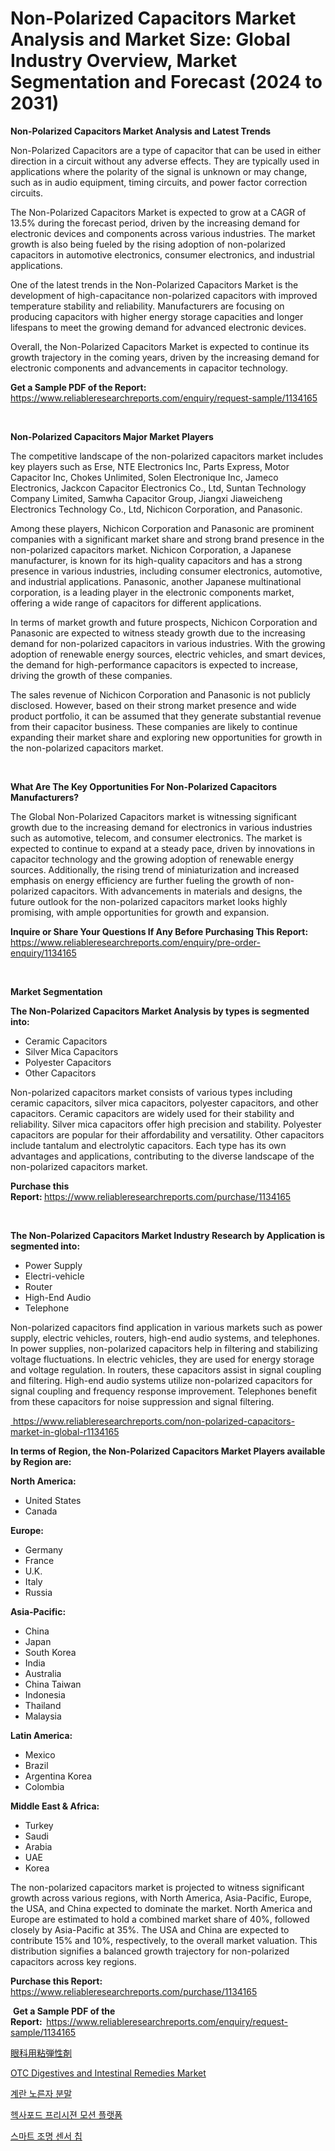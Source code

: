 <p><h1>Non-Polarized Capacitors Market Analysis and Market Size: Global Industry Overview, Market Segmentation and Forecast (2024 to 2031)</h1></p><p><strong>Non-Polarized Capacitors Market Analysis and Latest Trends</strong></p>
<p><p>Non-Polarized Capacitors are a type of capacitor that can be used in either direction in a circuit without any adverse effects. They are typically used in applications where the polarity of the signal is unknown or may change, such as in audio equipment, timing circuits, and power factor correction circuits.</p><p>The Non-Polarized Capacitors Market is expected to grow at a CAGR of 13.5% during the forecast period, driven by the increasing demand for electronic devices and components across various industries. The market growth is also being fueled by the rising adoption of non-polarized capacitors in automotive electronics, consumer electronics, and industrial applications.</p><p>One of the latest trends in the Non-Polarized Capacitors Market is the development of high-capacitance non-polarized capacitors with improved temperature stability and reliability. Manufacturers are focusing on producing capacitors with higher energy storage capacities and longer lifespans to meet the growing demand for advanced electronic devices.</p><p>Overall, the Non-Polarized Capacitors Market is expected to continue its growth trajectory in the coming years, driven by the increasing demand for electronic components and advancements in capacitor technology.</p></p>
<p><strong>Get a Sample PDF of the Report:&nbsp;</strong> <a href="https://www.reliableresearchreports.com/enquiry/request-sample/1134165">https://www.reliableresearchreports.com/enquiry/request-sample/1134165</a></p>
<p>&nbsp;</p>
<p><strong>Non-Polarized Capacitors Major Market Players</strong></p>
<p><p>The competitive landscape of the non-polarized capacitors market includes key players such as Erse, NTE Electronics Inc, Parts Express, Motor Capacitor Inc, Chokes Unlimited, Solen Electronique Inc, Jameco Electronics, Jackcon Capacitor Electronics Co., Ltd, Suntan Technology Company Limited, Samwha Capacitor Group, Jiangxi Jiaweicheng Electronics Technology Co., Ltd, Nichicon Corporation, and Panasonic. </p><p>Among these players, Nichicon Corporation and Panasonic are prominent companies with a significant market share and strong brand presence in the non-polarized capacitors market. Nichicon Corporation, a Japanese manufacturer, is known for its high-quality capacitors and has a strong presence in various industries, including consumer electronics, automotive, and industrial applications. Panasonic, another Japanese multinational corporation, is a leading player in the electronic components market, offering a wide range of capacitors for different applications.</p><p>In terms of market growth and future prospects, Nichicon Corporation and Panasonic are expected to witness steady growth due to the increasing demand for non-polarized capacitors in various industries. With the growing adoption of renewable energy sources, electric vehicles, and smart devices, the demand for high-performance capacitors is expected to increase, driving the growth of these companies.</p><p>The sales revenue of Nichicon Corporation and Panasonic is not publicly disclosed. However, based on their strong market presence and wide product portfolio, it can be assumed that they generate substantial revenue from their capacitor business. These companies are likely to continue expanding their market share and exploring new opportunities for growth in the non-polarized capacitors market.</p></p>
<p>&nbsp;</p>
<p><strong>What Are The Key Opportunities For Non-Polarized Capacitors Manufacturers?</strong></p>
<p><p>The Global Non-Polarized Capacitors market is witnessing significant growth due to the increasing demand for electronics in various industries such as automotive, telecom, and consumer electronics. The market is expected to continue to expand at a steady pace, driven by innovations in capacitor technology and the growing adoption of renewable energy sources. Additionally, the rising trend of miniaturization and increased emphasis on energy efficiency are further fueling the growth of non-polarized capacitors. With advancements in materials and designs, the future outlook for the non-polarized capacitors market looks highly promising, with ample opportunities for growth and expansion.</p></p>
<p><strong>Inquire or Share Your Questions If Any Before Purchasing This Report:</strong> <a href="https://www.reliableresearchreports.com/enquiry/pre-order-enquiry/1134165">https://www.reliableresearchreports.com/enquiry/pre-order-enquiry/1134165</a></p>
<p>&nbsp;</p>
<p><strong>Market Segmentation</strong></p>
<p><strong>The Non-Polarized Capacitors Market Analysis by types is segmented into:</strong></p>
<p><ul><li>Ceramic Capacitors</li><li>Silver Mica Capacitors</li><li>Polyester Capacitors</li><li>Other Capacitors</li></ul></p>
<p><p>Non-polarized capacitors market consists of various types including ceramic capacitors, silver mica capacitors, polyester capacitors, and other capacitors. Ceramic capacitors are widely used for their stability and reliability. Silver mica capacitors offer high precision and stability. Polyester capacitors are popular for their affordability and versatility. Other capacitors include tantalum and electrolytic capacitors. Each type has its own advantages and applications, contributing to the diverse landscape of the non-polarized capacitors market.</p></p>
<p><strong>Purchase this Report:&nbsp;</strong><a href="https://www.reliableresearchreports.com/purchase/1134165">https://www.reliableresearchreports.com/purchase/1134165</a></p>
<p>&nbsp;</p>
<p><strong>The Non-Polarized Capacitors Market Industry Research by Application is segmented into:</strong></p>
<p><ul><li>Power Supply</li><li>Electri-vehicle</li><li>Router</li><li>High-End Audio</li><li>Telephone</li></ul></p>
<p><p>Non-polarized capacitors find application in various markets such as power supply, electric vehicles, routers, high-end audio systems, and telephones. In power supplies, non-polarized capacitors help in filtering and stabilizing voltage fluctuations. In electric vehicles, they are used for energy storage and voltage regulation. In routers, these capacitors assist in signal coupling and filtering. High-end audio systems utilize non-polarized capacitors for signal coupling and frequency response improvement. Telephones benefit from these capacitors for noise suppression and signal filtering.</p></p>
<p><a href="https://www.reliableresearchreports.com/non-polarized-capacitors-market-in-global-r1134165">&nbsp;https://www.reliableresearchreports.com/non-polarized-capacitors-market-in-global-r1134165</a></p>
<p><strong>In terms of Region, the Non-Polarized Capacitors Market Players available by Region are:</strong></p>
<p>
    <p> <strong> North America: </strong>
        <ul>
            <li>United States</li>
            <li>Canada</li>
        </ul>
        </p> 
    <p> <strong> Europe: </strong>
        <ul>
            <li>Germany</li>
            <li>France</li>
            <li>U.K.</li>
            <li>Italy</li>
            <li>Russia</li>
        </ul>
        </p> 
    <p> <strong> Asia-Pacific: </strong>
        <ul>
            <li>China</li>
            <li>Japan</li>
            <li>South Korea</li>
            <li>India</li>
            <li>Australia</li>
            <li>China Taiwan</li>
            <li>Indonesia</li>
            <li>Thailand</li>
            <li>Malaysia</li>
        </ul>
        </p> 
    <p> <strong> Latin America: </strong>
        <ul>
            <li>Mexico</li>
            <li>Brazil</li>
            <li>Argentina Korea</li>
            <li>Colombia</li>
        </ul>
        </p> 
    <p> <strong> Middle East & Africa: </strong>
        <ul>
            <li>Turkey</li>
            <li>Saudi</li>
            <li>Arabia</li>
            <li>UAE</li>
            <li>Korea</li>
        </ul>
    </p>
    </p>
<p><p>The non-polarized capacitors market is projected to witness significant growth across various regions, with North America, Asia-Pacific, Europe, the USA, and China expected to dominate the market. North America and Europe are estimated to hold a combined market share of 40%, followed closely by Asia-Pacific at 35%. The USA and China are expected to contribute 15% and 10%, respectively, to the overall market valuation. This distribution signifies a balanced growth trajectory for non-polarized capacitors across key regions.</p></p>
<p><strong>Purchase this Report: </strong><a href="https://www.reliableresearchreports.com/purchase/1134165">https://www.reliableresearchreports.com/purchase/1134165</a></p>
<p>&nbsp;<strong>Get a Sample PDF of the Report:&nbsp;&nbsp;</strong><a href="https://www.reliableresearchreports.com/enquiry/request-sample/1134165">https://www.reliableresearchreports.com/enquiry/request-sample/1134165</a></p>
<p><strong></strong></p>
<p><p><a href="https://github.com/one-cool-chick/Market-Research-Report-List-1/blob/main/6457439104029.md">眼科用粘弾性剤</a></p><p><a href="https://github.com/JameTravis/Market-Research-Report-List-5/blob/main/otc-digestives-and-intestinal-remedies-market.md">OTC Digestives and Intestinal Remedies Market</a></p><p><a href="https://github.com/vsr06p4p49/Market-Research-Report-List-2/blob/main/2675339109369.md">계란 노른자 분말</a></p><p><a href="https://medium.com/@sherlock567567/2024%EB%85%84%EB%B6%80%ED%84%B0-2031%EB%85%84%EA%B9%8C%EC%A7%80%EC%9D%98-%EA%B8%B0%EA%B0%84%EC%9D%84-%EC%98%88%EC%B8%A1%ED%95%9C-%EC%9C%A1%EA%B0%81%ED%98%95-%EC%A0%95%EB%B0%80-%EB%AA%A8%EC%85%98-%ED%94%8C%EB%9E%AB%ED%8F%BC-%EC%8B%9C%EC%9E%A5-%EB%B6%84%EC%84%9D-%EB%B0%8F-%EA%B7%9C%EB%AA%A8-0c3ce2751bd5">헥사포드 프리시젼 모션 플랫폼</a></p><p><a href="https://github.com/trmesnao7959541/Market-Research-Report-List-2/blob/main/8180235109401.md">스마트 조명 센서 칩</a></p></p>
